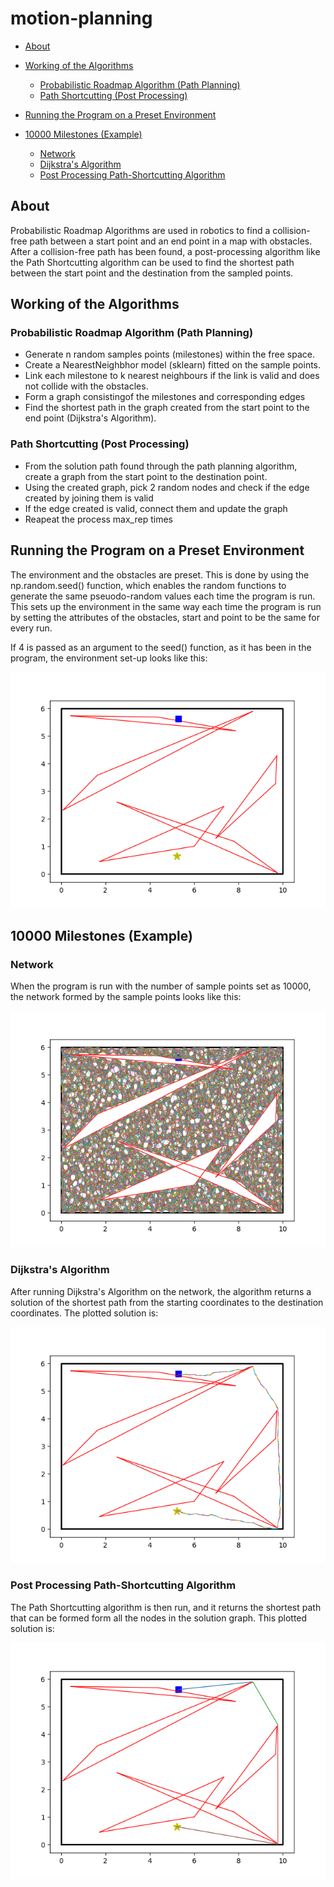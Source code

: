 # motion-planning

* [About](https://github.com/Chinmay-002/motion-planning#about)

* [Working of the Algorithms](https://github.com/Chinmay-002/motion-planning#working-of-the-algorithms)
  - [Probabilistic Roadmap Algorithm (Path Planning)](https://github.com/Chinmay-002/motion-planning#probabilistic-roadmap-algorithm-path-planning)
  - [Path Shortcutting (Post Processing)](https://github.com/Chinmay-002/motion-planning#path-shortcutting-post-processing)

* [Running the Program on a Preset Environment](https://github.com/Chinmay-002/motion-planning#running-the-algorithm-on-a-preset-environment)
 
* [10000 Milestones (Example)](https://github.com/Chinmay-002/motion-planning#10000-milestones-example)
  - [Network](https://github.com/Chinmay-002/motion-planning#network)
  - [Dijkstra's Algorithm](https://github.com/Chinmay-002/motion-planning#dijkstras-algorithm)
  - [Post Processing Path-Shortcutting Algorithm](https://github.com/Chinmay-002/motion-planning#post-processing-path-shortcutting-algorithm)


## About

Probabilistic Roadmap Algorithms are used in robotics to find a collision-free path between a start point and an end point in a map with obstacles. After a collision-free path has been found, a post-processing algorithm like the Path Shortcutting algorithm can be used to find the shortest path between the start point and the destination from the sampled points.

## Working of the Algorithms

### Probabilistic Roadmap Algorithm (Path Planning)
* Generate n random samples points (milestones) within the free space.
* Create a NearestNeighbhor model (sklearn) fitted on the sample points.
* Link each milestone to k nearest neighbours if the link is valid and does not collide with the obstacles. 
* Form a graph consistingof the milestones and corresponding edges
* Find the shortest path in the graph created from the start point to the end point (Dijkstra's Algorithm).

### Path Shortcutting (Post Processing)
* From the solution path found through the path planning algorithm, create a graph from the start point to the destination point.
* Using the created graph, pick 2 random nodes and check if the edge created by joining them is valid
* If the edge created is valid, connect them and update the graph
* Reapeat the process max_rep times

## Running the Program on a Preset Environment

The environment and the obstacles are preset. This is done by using the np.random.seed() function, which enables the random functions to generate the same pseuodo-random values each time the program is run. This sets up the environment in the same way each time the program is run by setting the attributes of the obstacles, start and point to be the same for every run.

If 4 is passed as an argument to the seed() function, as it has been in the program, the environment set-up looks like this:

![environment](https://github.com/Chinmay-002/motion-planning/blob/main/images/environment.png)

## 10000 Milestones (Example)

### Network 

When the program is run with the number of sample points set as 10000, the network formed by the sample points looks like this:

![10000 Milestones Network](https://github.com/Chinmay-002/motion-planning/blob/main/images/network_10000.png)

### Dijkstra's Algorithm

After running Dijkstra's Algorithm on the network, the algorithm returns a solution of the shortest path from the starting coordinates to the destination coordinates. The plotted solution is: 

![10000 Milestones Dijkstra's shortest path](https://github.com/Chinmay-002/motion-planning/blob/main/images/prm_10000.png)

### Post Processing Path-Shortcutting Algorithm

The Path Shortcutting algorithm is then run, and it returns the shortest path that can be formed form all the nodes in the solution graph. This plotted solution is: 

![10000 Milestones Post-Processed Shortest path](https://github.com/Chinmay-002/motion-planning/blob/main/images/post_processed_10000.png)




